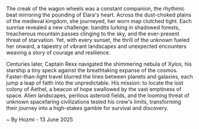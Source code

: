 
The creak of the wagon wheels was a constant companion, the rhythmic beat mirroring the pounding of Elara's heart.  Across the dust-choked plains of the medieval kingdom, she journeyed, her worn map clutched tight.  Each sunrise revealed a new challenge: bandits lurking in shadowed forests, treacherous mountain passes clinging to the sky, and the ever-present threat of starvation.  Yet, with every sunset, the thrill of the unknown fueled her onward, a tapestry of vibrant landscapes and unexpected encounters weaving a story of courage and resilience.

Centuries later, Captain Rexx navigated the shimmering nebula of Xylos, his starship a tiny speck against the breathtaking expanse of the cosmos.  Faster-than-light travel blurred the lines between planets and galaxies, each jump a leap of faith into the unpredictable.  His mission: to locate the lost colony of Aethel, a beacon of hope swallowed by the vast emptiness of space.  Alien landscapes, perilous asteroid fields, and the looming threat of unknown spacefaring civilizations tested his crew's limits, transforming their journey into a high-stakes gamble for survival and discovery.

~ By Hozmi - 13 June 2025

